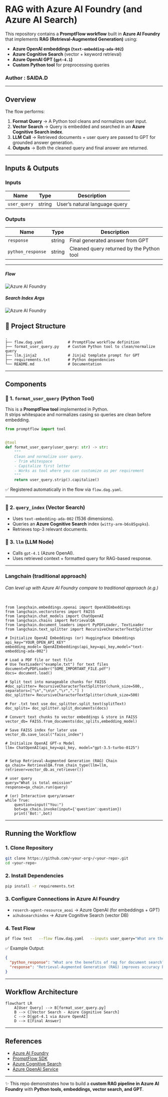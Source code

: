 
# RAG with Azure AI Foundry (and Azure AI Search)

This repository contains a **PromptFlow workflow** built in **Azure AI Foundry** that implements **RAG (Retrieval-Augmented Generation)** using:  
- **Azure OpenAI embeddings (`text-embedding-ada-002`)**  
- **Azure Cognitive Search** (vector + keyword retrieval)  
- **Azure OpenAI GPT (`gpt-4.1`)**  
- **Custom Python tool** for preprocessing queries  

### Author : SAIDA.D
---

## Overview

The flow performs:  
1. **Format Query** → A Python tool cleans and normalizes user input.  
2. **Vector Search** → Query is embedded and searched in an **Azure Cognitive Search index**.  
3. **LLM Call** → Retrieved documents + user query are passed to GPT for grounded answer generation.  
4. **Outputs** → Both the cleaned query and final answer are returned.  

---

## Inputs & Outputs

### Inputs
| Name        | Type   | Description |
|-------------|--------|-------------|
| `user_query` | string | User’s natural language query |

### Outputs
| Name            | Type   | Description |
|-----------------|--------|-------------|
| `response`      | string | Final generated answer from GPT |
| `python_response` | string | Cleaned query returned by the Python tool |

---

##### Flow
![Azure AI Foundry](assets/input.png)


##### Search Index Args
![Azure AI Foundry](assets/azure_ai_search.png)


## 📂 Project Structure

```
.
├── flow.dag.yaml           # PromptFlow workflow definition
├── format_user_query.py    # Custom Python tool to clean/normalize query
├── llm.jinja2              # Jinja2 template prompt for GPT
├── requirements.txt        # Python dependencies
└── README.md               # Documentation
```

---

## Components

### 🔹 1. `format_user_query` (Python Tool)
This is a **PromptFlow tool** implemented in Python.  
It strips whitespace and normalizes casing so queries are clean before embedding.

```python
from promptflow import tool


@tool
def format_user_query(user_query: str) -> str:
    """
    Clean and normalize user query.
    - Trim whitespace
    - Capitalize first letter
	- Works as tool where you can customize as per requirement
    """
    return user_query.strip().capitalize()
```

✅ Registered automatically in the flow via `flow.dag.yaml`.  

---

### 🔹 2. `query_index` (Vector Search)
- Uses `text-embedding-ada-002` (1536 dimensions).  
- Queries an **Azure Cognitive Search** index (`witty-arm-b6s85gxpks`).  
- Retrieves top-3 relevant documents.  

### 🔹 3. `llm` (LLM Node)
- Calls `gpt-4.1` (Azure OpenAI).  
- Uses retrieved context + formatted query for RAG-based response.  

---
### Langchain (traditional approach)
###### Can level up with Azure AI Foundry compare to traditional approach (e.g.)

```

from langchain.embeddings.openai import OpenAIEmbeddings
from langchain.vectorstores import FAISS
from langchain.chat_models import ChatOpenAI
from langchain.chains import RetrievalQA
from langchain.document_loaders import PyPDFLoader, TextLoader
from langchain.text_splitter import RecursiveCharacterTextSplitter

# Initialize OpenAI Embeddings (or) Huggingface Embeddings
api_key="YOUR_OPEN_API_KEY"
embedding_model= OpenAIEmbeddings(api_key=api_key,model="text-embedding-ada-002")

# Load a PDF file or text file
# Use TextLoader("example.txt") for text files
document=PyPDFLoader("SOME_IMPORTANT_FILE.pdf")
docs= document.load()

# Split text into manageable chunks for FAISS
#doc_splitter= RecursiveCharacterTextSplitter(chunk_size=500,, separators=["\n","\n\n","\r","."] )
doc_splitter= RecursiveCharacterTextSplitter(chunk_size=500)

# For .txt text use doc_splitter.split_text(splitText)
doc_splits= doc_splitter.split_documents(docs)

# Convert text chunks to vector embeddings & store in FAISS
vector_db= FAISS.from_documents(doc_splits,embedding_model)

# Save FAISS index for later use
vector_db.save_local("faiss_index")

# Initialize OpenAI GPT-x Model
llm= ChatOpenAI(api_key=api_key, model="gpt-3.5-turbo-0125")


# Setup Retrieval-Augmented Generation (RAG) Chain
qa_chain= RetrievalQA.from_chain_type(llm=llm, retriever=vector_db.as_retriever())

# user query 
query="What is total emission"
response=qa_chain.run(query)

# (or) Interactive query/answer
while True:
    question=input("You:")
    bot=qa_chain.invoke(input={'question':question})
    print('Bot:',bot)

```
---


## Running the Workflow

### 1. Clone Repository
```bash
git clone https://github.com/<your-org>/<your-repo>.git
cd <your-repo>
```

### 2. Install Dependencies
```bash
pip install -r requirements.txt
```

### 3. Configure Connections in Azure AI Foundry
- `reserch-agent-resource_aoai` → Azure OpenAI (for embeddings + GPT)  
- `aihubsearchindex` → Azure Cognitive Search (vector DB)  

### 4. Test Flow
```bash
pf flow test   --flow flow.dag.yaml   --inputs user_query="What are the benefits of RAG for document search?"
```

✅ Example Output:
```json
{
  "python_response": "What are the benefits of rag for document search?",
  "response": "Retrieval-Augmented Generation (RAG) improves accuracy by combining document search with GPT..."
}
```

---

## Workflow Architecture

```mermaid
flowchart LR
    A[User Query] --> B[format_user_query.py]
    B --> C[Vector Search - Azure Cognitive Search]
    C --> D[gpt-4.1 via Azure OpenAI]
    D --> E[Final Answer]
```

---

## References
- [Azure AI Foundry](https://learn.microsoft.com/en-us/azure/ai-studio/)  
- [PromptFlow SDK](https://learn.microsoft.com/en-us/azure/ai-studio/concepts/prompt-flow)  
- [Azure Cognitive Search](https://learn.microsoft.com/en-us/azure/search/search-what-is-azure-search)  
- [Azure OpenAI Service](https://learn.microsoft.com/en-us/azure/cognitive-services/openai/)  

---

✨ This repo demonstrates how to build a **custom RAG pipeline in Azure AI Foundry** with **Python tools, embeddings, vector search, and GPT**.  
